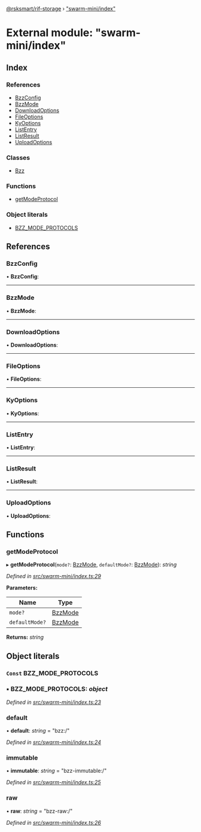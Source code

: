 [@rsksmart/rif-storage](../README.md) › ["swarm-mini/index"](_swarm_mini_index_.md)

# External module: "swarm-mini/index"

## Index

### References

* [BzzConfig](_swarm_mini_index_.md#bzzconfig)
* [BzzMode](_swarm_mini_index_.md#bzzmode)
* [DownloadOptions](_swarm_mini_index_.md#downloadoptions)
* [FileOptions](_swarm_mini_index_.md#fileoptions)
* [KyOptions](_swarm_mini_index_.md#kyoptions)
* [ListEntry](_swarm_mini_index_.md#listentry)
* [ListResult](_swarm_mini_index_.md#listresult)
* [UploadOptions](_swarm_mini_index_.md#uploadoptions)

### Classes

* [Bzz](../classes/_swarm_mini_index_.bzz.md)

### Functions

* [getModeProtocol](_swarm_mini_index_.md#getmodeprotocol)

### Object literals

* [BZZ_MODE_PROTOCOLS](_swarm_mini_index_.md#const-bzz_mode_protocols)

## References

###  BzzConfig

• **BzzConfig**:

___

###  BzzMode

• **BzzMode**:

___

###  DownloadOptions

• **DownloadOptions**:

___

###  FileOptions

• **FileOptions**:

___

###  KyOptions

• **KyOptions**:

___

###  ListEntry

• **ListEntry**:

___

###  ListResult

• **ListResult**:

___

###  UploadOptions

• **UploadOptions**:

## Functions

###  getModeProtocol

▸ **getModeProtocol**(`mode?`: [BzzMode](_swarm_mini_index_.md#bzzmode), `defaultMode?`: [BzzMode](_swarm_mini_index_.md#bzzmode)): *string*

*Defined in [src/swarm-mini/index.ts:29](https://github.com/rsksmart/rds-libjs/blob/5474bd0/src/swarm-mini/index.ts#L29)*

**Parameters:**

Name | Type |
------ | ------ |
`mode?` | [BzzMode](_swarm_mini_index_.md#bzzmode) |
`defaultMode?` | [BzzMode](_swarm_mini_index_.md#bzzmode) |

**Returns:** *string*

## Object literals

### `Const` BZZ_MODE_PROTOCOLS

### ▪ **BZZ_MODE_PROTOCOLS**: *object*

*Defined in [src/swarm-mini/index.ts:23](https://github.com/rsksmart/rds-libjs/blob/5474bd0/src/swarm-mini/index.ts#L23)*

###  default

• **default**: *string* = "bzz:/"

*Defined in [src/swarm-mini/index.ts:24](https://github.com/rsksmart/rds-libjs/blob/5474bd0/src/swarm-mini/index.ts#L24)*

###  immutable

• **immutable**: *string* = "bzz-immutable:/"

*Defined in [src/swarm-mini/index.ts:25](https://github.com/rsksmart/rds-libjs/blob/5474bd0/src/swarm-mini/index.ts#L25)*

###  raw

• **raw**: *string* = "bzz-raw:/"

*Defined in [src/swarm-mini/index.ts:26](https://github.com/rsksmart/rds-libjs/blob/5474bd0/src/swarm-mini/index.ts#L26)*
